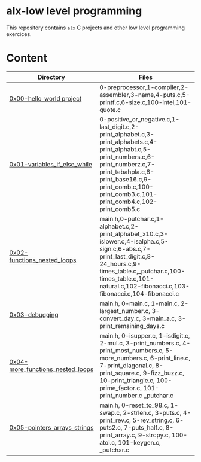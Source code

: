 # alx-low level programming
 This repository contains `alx` C projects and other low level programming exercices.
# Content
Directory | Files
--------- | -----
[0x00-hello_world project](https://github.com/Kaoutherbo/alx-low_level_programming/tree/master/0x00-hello_world) | 0-preprocessor,1-compiler,2-assembler,3-name,4-puts.c,5-printf.c,6-size.c,100-intel,101-quote.c
[0x01-variables_if_else_while](https://github.com/Kaoutherbo/alx-low_level_programming/tree/master/0x01-variables_if_else_while) | 0-positive_or_negative.c,1-last_digit.c,2-print_alphabet.c,3-print_alphabets.c,4-print_alphabt.c,5-print_numbers.c,6-print_numberz.c,7-print_tebahpla.c,8-print_base16.c,9-print_comb.c,100-print_comb3.c,101-print_comb4.c,102-print_comb5.c
[0x02-functions_nested_loops](https://github.com/Kaoutherbo/alx-low_level_programming/tree/master/0x02-functions_nested_loops) | main.h,0-putchar.c,1-alphabet.c,2-print_alphabet_x10.c,3-islower.c,4-isalpha.c,5-sign.c,6-abs.c,7-print_last_digit.c,8-24_hours.c,9-times_table.c,_putchar.c,100-times_table.c,101-natural.c,102-fibonacci.c,103-fibonacci.c,104-fibonacci.c
[0x03-debugging](https://github.com/Kaoutherbo/alx-low_level_programming/tree/master/0x03-debugging) | main.h, 0-main.c, 1-main.c, 2-largest_number.c, 3-convert_day.c, 3-main_a.c, 3-print_remaining_days.c
[0x04-more_functions_nested_loops](https://github.com/Kaoutherbo/alx-low_level_programming/tree/master/0x04-more_functions_nested_loops) | main.h, 0-isupper.c, 1-isdigit.c, 2-mul.c, 3-print_numbers.c, 4-print_most_numbers.c, 5-more_numbers.c, 6-print_line.c, 7-print_diagonal.c, 8-print_square.c, 9-fizz_buzz.c, 10-print_triangle.c, 100-prime_factor.c, 101-print_number.c _putchar.c
[0x05-pointers_arrays_strings](https://github.com/Kaoutherbo/alx-low_level_programming/tree/master/0x05-pointers_arrays_strings) | main.h, 0-reset_to_98.c, 1-swap.c, 2-strlen.c, 3-puts.c, 4-print_rev.c, 5-rev_string.c, 6-puts2.c, 7-puts_half.c, 8-print_array.c, 9-strcpy.c, 100-atoi.c, 101-keygen.c,  _putchar.c
